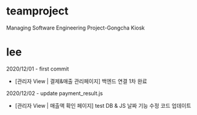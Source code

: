 # teamproject
Managing Software Engineering Project-Gongcha Kiosk

# lee
2020/12/01 - first commit
- [관리자 View | 결제&매출 관리페이지] 백엔드 연결 1차 완료 

2020/12/02 - update payment_result.js
- [관리자 View | 매출액 확인 페이지] test DB & JS 날짜 기능 수정 코드 업데이트